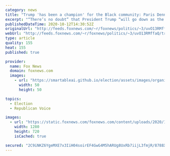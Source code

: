 ```yaml
---
category: news
title: "Trump 'has been a champion' for the Black community: Paris Dennard"
excerpt: "“There’s no doubt” that President Trump “will go down as the greatest champion for the Black community since Abraham Lincoln,” Black Voices for Trump Advisory Board member Paris Dennard told “Fox & Friends” on Monday."
publishedDateTime: 2020-10-12T14:30:52Z
originalUrl: "http://feeds.foxnews.com/~r/foxnews/politics/~3/uvO13RMffaQ/trump-champion-black-community-paris-dennard"
webUrl: "http://feeds.foxnews.com/~r/foxnews/politics/~3/uvO13RMffaQ/trump-champion-black-community-paris-dennard"
type: article
quality: 155
heat: 155
published: true

provider:
  name: Fox News
  domain: foxnews.com
  images:
    - url: "https://smartableai.github.io/election/assets/images/organizations/foxnews.com-50x50.jpg"
      width: 50
      height: 50

topics:
  - Election
  - Republican Voice

images:
  - url: "https://static.foxnews.com/foxnews.com/content/uploads/2020/10/paris.jpg"
    width: 1280
    height: 720
    isCached: true

secured: "2C9iNKZ6YgeMXE7x3IiH04soirEF4GwG4M5hARUg8UxRb7iijL3fmjR/8788XhXHg+YhPEAWl9jFK7OlVGi3eXxVKrq9VtJGAQo60wcOD6cwP5wQhc7zK1BRGdblgmgroN9e04Zhd0kqTixTupOSjSvRgYArFbGsU8RCkTIag3R68MSgVeUJW8x1dZbOvkRN30Fkq4aq0XxKoGKdkc14nBnp4PRUOlWGmIcNhnqaLlMLDeL44O1/qP2gx1tk9XonW+SJvqBj6vqxNzzXqL+FM16DjMIdGZhJsRmwvnr+iuLy9AdGX7i9Uau951OC4urcChTsgPb/jgDG9V+tCg7jo22/U9D1+K6MCjPFnkVQLuA=;jFVK63CokGamoockq6tMvA=="
---
```


